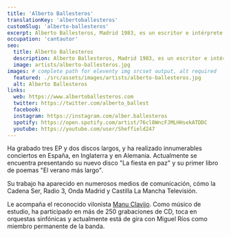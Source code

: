 ```yaml
---
title: 'Alberto Ballesteros'
translationKey: 'albertoballesteros'
customSlug: 'alberto-ballesteros'
excerpt: Alberto Ballesteros, Madrid 1983, es un escritor e intérprete de canciones en castellano. El abanico de sus estilos se mueve entre el pop, el rock y el folk.
occupation: 'cantautor'
seo:
  title: Alberto Ballesteros
  description: Alberto Ballesteros, Madrid 1983, es un escritor e intérprete de canciones en castellano. El abanico de sus estilos se mueve entre el pop, el rock y el folk.
  image: artists/alberto-ballesteros.jpg
images: # complete path for eleventy img srcset output, alt required
  featured: ./src/assets/images/artists/alberto-ballesteros.jpg
  alt: Alberto Ballesteros
links:
  web: https://www.albertoballesteros.com
  twitter: https://twitter.com/alberto_ballest
  facebook:
  instagram: https://instagram.com/alber.ballesteros
  spotify: https://open.spotify.com/artist/76cl8WncFJMLHHsekATDDC
  youtube: https://youtube.com/user/Sheffield247
---
```


Ha grabado tres EP y dos discos largos, y ha realizado innumerables conciertos en España, en Inglaterra y en Alemania.
Actualmente se encuentra presentando su nuevo disco "La fiesta en paz" y su primer libro de poemas "El verano más largo".

Su trabajo ha aparecido en numerosos medios de comunicación, cómo la Cadena Ser, Radio 3, Onda Madrid y Castilla La Mancha Televisión.

Le acompaña el reconocido vilonista <a href="https://www.manuclavijo.com/" target="_blank" rel="nofollow">Manu Clavijo</a>. Como músico de estudio, ha participado en más de 250 grabaciones de CD, toca en orquestas sinfónicas y actualmente está de gira con Miguel Ríos como miembro permanente de la banda.
